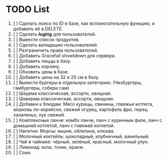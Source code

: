 # TODO List

1. [ ] Сделать поиск по ID в базе, как вспомогательную функцию, и добавить её в DELETE.
2. [ ] Сделать ***loging*** для пользователей.
3. [ ] Вывести список продуктов.
4. [ ] Сделать валидацию пользователей.
5. [ ] Разграничить права пользователей.
6. [ ] Добавить Gracefull showtdown для сервера.
7. [ ] Добавить пиццы в базу.
8. [ ] Добавить корзину.
9. [ ] Обновить цены в базе.
10. [ ] Добавить цены на 32 и 25 см в базу.
11. [ ] Вынести бургеры в отдельную категорию. (Чизбургеры, гамбургеры, собери сам)
12. [ ] Шаурма классическая, ассорти, овощная.
13. [ ] Шаверма классическая, ассорти, овощная.
14. [ ] Добавки к блюдам: Мясо курицы, свинины, говяжья котлета, морковь по-корейски, свежий огурец, картофель фри, перец халапеньо, лук свежий.
15. [ ] Комплексные ланчи: комбо ланчи, ланч с куринным филе, ланч с домашней котлетой, ланч с говяжей котлетой.
16. [ ] Напитки: Морсы: вишня, облепиха, клюква.
17. [ ] Молочный коктейль: шоколадный, клубничный, ванильный.
18. [ ] Чай в чайнике: чёрный, зелёный, красный, молочный улун.
19. [ ] Лимонад: кола, тоник, оранж.
20. [ ] Соки.
